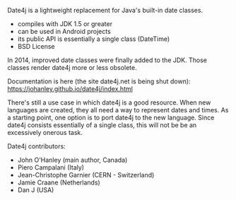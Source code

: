 Date4j is a lightweight replacement for Java's built-in date classes.

* compiles with JDK 1.5 or greater
* can be used in Android projects
* its public API is essentially a single class (DateTime)
* BSD License

In 2014, improved date classes were finally added to the JDK.
Those classes render date4j more or less obsolete. 

Documentation is here (the site date4j.net is being shut down):
https://johanley.github.io/date4j/index.html

There's still a use case in which date4j is a good resource.
When new languages are created, they all need a way to represent dates and times.
As a starting point, one option is to port date4j to the new language.
Since date4j consists essentially of a single class, this will not be
be an excessively onerous task.

Date4j contributors:

* John O'Hanley (main author, Canada)
* Piero Campalani (Italy)
* Jean-Christophe Garnier (CERN - Switzerland)
* Jamie Craane (Netherlands) 
* Dan J (USA)  
